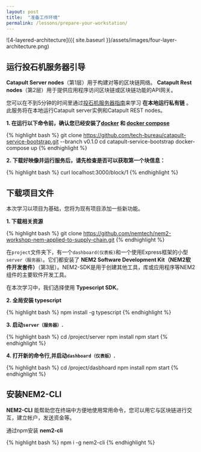 ```yaml
---
layout: post
title:  "准备工作环境"
permalink: /lessons/prepare-your-workstation/
---
```


![4-layered-architecture]({{ site.baseurl }}/assets/images/four-layer-architecture.png)

## 运行投石机服务器引导

**Catapult Server nodes**（第1层）用于构建对等的区块链网络。 **Catapult Rest nodes**（第2层）用于提供应用程序访问区块链或区块链功能的API网关。

您可以在不到5分钟的时间里通过[投石机服务器指南](https://github.com/tech-bureau/catapult-service-bootstrap)来学习 **在本地运行私有链** 。此服务将在本地运行Catapult server实例和Catapult REST nodes。

<strong class='tit'>1\. 在运行以下命令前，确认您已经安装了[docker](https://docs.docker.com/install/) 和 [docker compose](https://docs.docker.com/compose/install/)</strong>

{% highlight bash %}
git clone https://github.com/tech-bureau/catapult-service-bootstrap.git --branch v0.1.0
cd catapult-service-bootstrap
docker-compose up
{% endhighlight %}

<strong class='tit'>2\. 下载好映像并运行服务后，请先检查是否可以获取第一个块信息：</strong>

{% highlight bash %}
curl localhost:3000/block/1
{% endhighlight %}


## 下载项目文件
本次学习以项目为基础，您将为现有项目添加一些新功能。

<strong class='tit'>1\. 下载相关资源</strong>

{% highlight bash %}
git clone https://github.com/nemtech/nem2-workshop-nem-applied-to-supply-chain.git
{% endhighlight %}

在``project``文件夹下，有一个``dashboard(仪表板)``和一个使用Express框架的小型``server（服务器）``。它们都安装了 **NEM2 Software Development Kit（NEM2软件开发套件）**（第3层）。NEM2-SDK是用于创建其他工具，库或应用程序等NEM2组件的主要软件开发工具。

在本次学习中，我们选择使用 **Typescript SDK**。


<strong class='tit'>2\. 全局安装 **typescript**</strong>

{% highlight bash %}
npm install -g typescript
{% endhighlight %}

<strong class='tit'>3\. 启动``server（服务器）``.</strong>

{% highlight bash %}
cd <name>/project/server
npm install
npm start
{% endhighlight %}

<strong class='tit'>4\. 打开新的命令行,并启动``dashboard（仪表板）``.</strong>

{% highlight bash %}
cd <name>/project/dasbhoard
npm install
npm start
{% endhighlight %}

## 安装NEM2-CLI

**NEM2-CLI** 能帮助您在终端中方便地使用常用命令，您可以用它与区块链进行交互，建立帐户，发送资金等。

通过npm安装 **nem2-cli**

{% highlight bash %}
npm i -g nem2-cli
{% endhighlight %}
